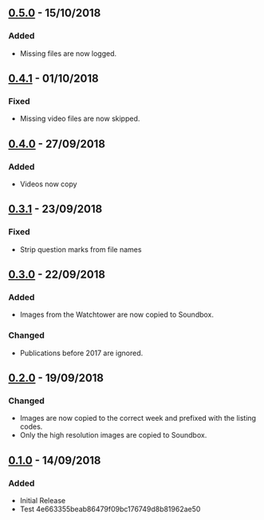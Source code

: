 ## [0.5.0](https://github.com/Caltor/JWMediaCopier/commit/73c9554ed45ac775e17ed7ef0a11f25377dfb9d5) - 15/10/2018
### Added
* Missing files are now logged.

## [0.4.1](https://github.com/Caltor/JWMediaCopier/commit/4e663355beab86479f09bc176749d8b81962ae50) - 01/10/2018
### Fixed
* Missing video files are now skipped.

## [0.4.0](https://github.com/Caltor/JWMediaCopier/commit/b324e07e92b8f62cb68a880d528ab9fa73290657) - 27/09/2018
### Added
* Videos now copy

## [0.3.1](https://github.com/Caltor/JWMediaCopier/commit/50ce39e7288cd1ad71f62665989bb758cad04b40) - 23/09/2018
### Fixed
* Strip question marks from file names

## [0.3.0](https://github.com/Caltor/JWMediaCopier/commit/665d39e03ef329cf8c723e0637b7cfcb611f28c3) - 22/09/2018
### Added
* Images from the Watchtower are now copied to Soundbox.
### Changed
* Publications before 2017 are ignored.

## [0.2.0](https://github.com/Caltor/JWMediaCopier/commit/95cb3e48f44e3b7a453827e290f6ee0bf4a5ab32) - 19/09/2018
### Changed
* Images are now copied to the correct week and prefixed with the listing codes.
* Only the high resolution images are copied to Soundbox.

## [0.1.0](https://github.com/Caltor/JWMediaCopier/commit/d00ea122b72688be0199a620e8a5198f7889e633) - 14/09/2018
### Added
* Initial Release
* Test
4e663355beab86479f09bc176749d8b81962ae50
